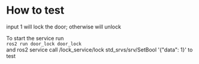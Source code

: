 # How to test
input 1 will lock the door; otherwise will unlock


To start the service run <br/>
`ros2 run door_lock door_lock` <br/> 
and 
ros2 service call /lock_service/lock std_srvs/srv/SetBool '{"data": 1}' to test
